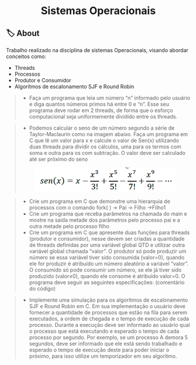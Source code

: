 <h1 align="center">Sistemas Operacionais</h1>

## :label: About
Trabalho realizado na disciplina de sistemas Operacionais, visando abordar conceitos como:
- Threads
- Processos
- Produtor e Consumidor
- Algoritmos de escalonamento SJF e Round Robin

> - Faça um programa que leia um número “n” informado pelo usuário e diga quantos números primos há entre 0 e “n”. Esse seu programa deve rodar em 2 threads, de forma que o esforço computacional seja uniformemente dividido entre os threads.<br>

> - Podemos calcular o seno de um número segundo a série de Taylor-Maclaurin como na imagem abaixo.
> Faça um programa em C que lê um valor para x e calcule o valor de Sen(x) utilizando duas threads para dividir os cálculos, uma para os termos com soma e outra para os com subtração. O valor deve ser calculado até ser próximo do seno
> <p align="center"><img  src="https://github.com/isaias0rt0n/sistemas-operacionais/blob/main/imgs/sin.PNG"></p>

> - Crie um programa em C que demonstre uma hierarquia de processos com o comando fork( ) -> Pai -> Filho ->Filho1
> - Crie um programa que receba parâmetros na chamada do main e mostre na saída metade dos parâmetros pelo processo pai e a outra metade pelo processo filho
> - Crie um programa em C que apresente duas funções para threads (produtor e consumidor), nesse devem ser criadas a quantidade de threads definidas por uma variável global QTD e utilizar outra variável global chamada “valor”. O produtor só pode produzir um número se essa variável tiver sido consumida (valor=0), quando ele for produzir é atribuído um número aleatório a variável “valor”. O consumido só pode consumir um número, se ele já tiver sido produzido (valor≠0), quando ele consome é atribuído valor=0. O programa deve seguir as seguintes especificações: (comentário do código)

> - Implemente uma simulação para os algoritmos de escalonamento SJF e Round Robin em C. Em sua implementação o usuário deve fornecer a quantidade de processos que estão na fila para serem executados, a ordem de chegada e o tempo de execução de cada processo. Durante a execução deve ser informado ao usuário qual o processo que está executando e esperado o tempo de cada processo por segundo. Por exemplo, se um processo A demora 5 segundos, deve ser informado que ele está sendo trabalhado e esperado o tempo de execução deste para poder iniciar o próximo, para isso utilize um temporizador em seu algoritmo.
